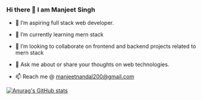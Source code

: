 ### Hi there 👋   I am Manjeet Singh






- 🔭 I’m aspiring full stack web developer.
- 🌱 I’m currently learning  mern stack
- 👯 I’m looking to collaborate on frontend and backend projects related to mern stack

- 💬 Ask me about or share your thoughts on web technologies.
- 📫 Reach me @ manjeetnandal200@gmail.com


[![Anurag's GitHub stats](https://github-readme-stats.vercel.app/api?username=manjeetsingh100001)](https://github.com/anuraghazra/github-readme-stats)
